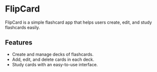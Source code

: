 # FlipCard

FlipCard is a simple flashcard app that helps users create, edit, and study flashcards easily.

## Features

- Create and manage decks of flashcards.
- Add, edit, and delete cards in each deck.
- Study cards with an easy-to-use interface.
